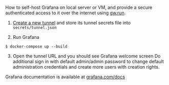 How to self-host Grafana on local server or VM,
and provide a secure authenticated access to it over the internet using [gw.run](https://gw.run).

1. [Create a new tunnel](https://gw.run/) and store its tunnel secrets file into `secrets/tunnel.json`

2. Run Grafana

```
$ docker-compose up --build
```

3. Open the tunnel URL and you should see Grafana welcome screen
   Do additional sign in with default admin/admin password to change default administration credentials
   and create more users with creation rights.

Grafana documentation is available at [grafana.com/docs](https://grafana.com/docs/)
